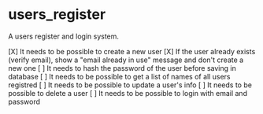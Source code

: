 # users_register
A users register and login system.

[X] It needs to be possible to create a new user
[X] If the user already exists (verify email), show a "email already in use" message and don't create a new one
[ ] It needs to hash the password of the user before saving in database
[ ] It needs to be possible to get a list of names of all users registred
[ ] It needs to be possible to update a user's info
[ ] It needs to be possible to delete a user
[ ] It needs to be possible to login with email and password